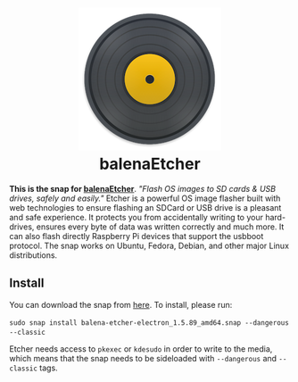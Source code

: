 <div align="center">
<h1 align="center">
  <img src="https://raw.githubusercontent.com/balena-io/etcher/master/assets/icon.png" alt="balenaEtcher">
  <br />
  balenaEtcher
</h1>
</div>

<b>This is the snap for [balenaEtcher](https://github.com/balena-io/etcher)</b>. <i>"Flash OS images to SD cards & USB drives, safely and easily."</i> 
Etcher is a powerful OS image flasher built with web technologies 
to ensure flashing an SDCard or USB drive is a pleasant and safe experience.
It protects you from accidentally writing to your hard-drives, ensures every byte of
data was written correctly and much more. It can also flash directly Raspberry Pi
devices that support the usbboot protocol. 
The snap works on Ubuntu, Fedora, Debian, and other major Linux
distributions.

## Install

You can download the snap from [here](https://github.com/gantonayde/balena-etcher-electron/releases/download/v1.5.89-beta-snap/balena-etcher-electron_1.5.89_amd64.snap).
To install, please run:

`sudo snap install balena-etcher-electron_1.5.89_amd64.snap --dangerous --classic`

Etcher needs access to `pkexec` or `kdesudo` in order to write to the media, which means that the snap needs to be sideloaded with `--dangerous` and `--classic` tags.
